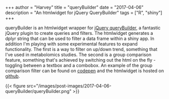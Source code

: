 +++
author = "Harvey"
title = "queryBuilder"
date = "2017-04-06"
description = "An htmlwidget for jQuery QueryBuilder"
tags = ["R", "shiny"]
+++

queryBuilder is an htmlwidget wrapper for [jQuery queryBuilder](http://querybuilder.js.org/), a fantastic jQuery plugin to create queries and filters.  The htmlwidget generates a dplyr string that can be used to filter a data frame within a shiny app.  In addition I'm playing with some experimental features to expand functionality.  The first is a way to filter on up/down trend, something that I've used in metabolomics studies.  The second is a group comparison feature, something that's achieved by switching out the html on the fly - toggling between a textbox and a combobox.  An example of the group comparison filter can be found on [codepen](https://codepen.io/harveyl888/pen/mOejgN) and the htmlwidget is hosted on [github](https://github.com/harveyl888/queryBuilder).

{{< figure src="/images/post-images/2017-04-06-queryBuilder/queryBuilder.png" >}}
